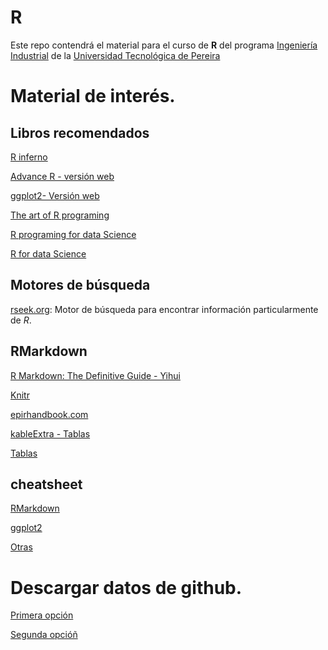 # R

Este repo contendrá el material para el curso de **R** del programa [Ingeniería Industrial](https://industrial.utp.edu.co/) de la [Universidad Tecnológica de Pereira](https://www.utp.edu.co/)


# Material de interés.

## Libros recomendados

[R inferno](https://www.burns-stat.com/documents/books/the-r-inferno/)

[Advance R - versión web](https://adv-r.hadley.nz/index.html)

[ggplot2- Versión web](https://ggplot2-book.org/)

[The art of R programing](https://nostarch.com/artofr.htm)

[R programing for data Science](https://bookdown.org/rdpeng/rprogdatascience/)

[R for data Science](https://r4ds.had.co.nz/)


## Motores de búsqueda
[rseek.org](https://rseek.org/): Motor de búsqueda para encontrar información particularmente de *R*.

## RMarkdown
[R Markdown: The Definitive Guide - Yihui](https://bookdown.org/yihui/rmarkdown/)

[Knitr](https://yihui.org/knitr/)

[epirhandbook.com](https://epirhandbook.com/en/index.html)

[kableExtra - Tablas](https://cran.r-project.org/web/packages/kableExtra/vignettes/awesome_table_in_html.html)

[Tablas](https://rstudio.github.io/distill/tables.html)

## cheatsheet
[RMarkdown](https://www.rstudio.com/wp-content/uploads/2015/02/rmarkdown-cheatsheet.pdf)

[ggplot2](https://www.maths.usyd.edu.au/u/UG/SM/STAT3022/r/current/Misc/data-visualization-2.1.pdf)

[Otras](https://www.rstudio.com/resources/cheatsheets/)

# Descargar datos de github.

[Primera opción](https://download-directory.github.io/)

[Segunda opcióñ](https://chrome.google.com/webstore/detail/gitzip-for-github/ffabmkklhbepgcgfonabamgnfafbdlkn/related)




